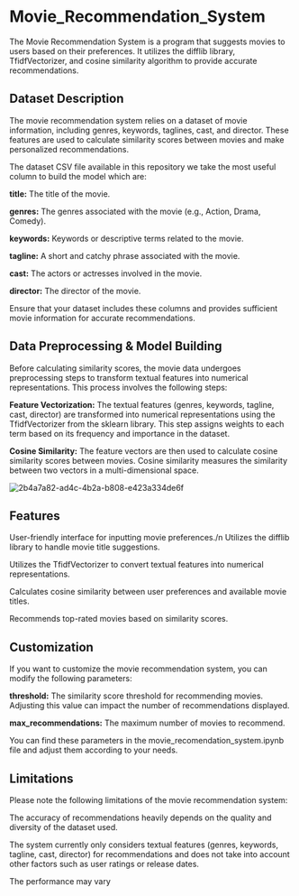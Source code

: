 # Movie_Recommendation_System
The Movie Recommendation System is a program that suggests movies to users based on their preferences. It utilizes the difflib library, TfidfVectorizer, and cosine similarity algorithm to provide accurate recommendations.

## Dataset Description
The movie recommendation system relies on a dataset of movie information, including genres, keywords, taglines, cast, and director. These features are used to calculate similarity scores between movies and make personalized recommendations.

The dataset CSV file available in this repository we take the most useful column to build the model which are:

**title:** The title of the movie.

**genres:** The genres associated with the movie (e.g., Action, Drama, Comedy).

**keywords:** Keywords or descriptive terms related to the movie.

**tagline:** A short and catchy phrase associated with the movie.

**cast:** The actors or actresses involved in the movie.

**director:** The director of the movie.

Ensure that your dataset includes these columns and provides sufficient movie information for accurate recommendations.

## Data Preprocessing & Model Building

Before calculating similarity scores, the movie data undergoes preprocessing steps to transform textual features into numerical representations. This process involves the following steps:

**Feature Vectorization:** The textual features (genres, keywords, tagline, cast, director) are transformed into numerical representations using the TfidfVectorizer from the sklearn library. This step assigns weights to each term based on its frequency and importance in the dataset.

**Cosine Similarity:** The feature vectors are then used to calculate cosine similarity scores between movies. Cosine similarity measures the similarity between two vectors in a multi-dimensional space.

![2b4a7a82-ad4c-4b2a-b808-e423a334de6f](https://github.com/Paragg99/Movie_Recomendation_System/assets/91948118/4e568e94-704e-4c65-8d73-079c62bb3b47)


## Features

User-friendly interface for inputting movie preferences./n
Utilizes the difflib library to handle movie title suggestions.

Utilizes the TfidfVectorizer to convert textual features into numerical representations.

Calculates cosine similarity between user preferences and available movie titles.

Recommends top-rated movies based on similarity scores.

## Customization

If you want to customize the movie recommendation system, you can modify the following parameters:

**threshold:** The similarity score threshold for recommending movies. Adjusting this value can impact the number of recommendations displayed.

**max_recommendations:** The maximum number of movies to recommend.

You can find these parameters in the movie_recomendation_system.ipynb file and adjust them according to your needs.

## Limitations

Please note the following limitations of the movie recommendation system:

The accuracy of recommendations heavily depends on the quality and diversity of the dataset used.

The system currently only considers textual features (genres, keywords, tagline, cast, director) for recommendations and does not take into account other factors such as user ratings or release dates.

The performance may vary
